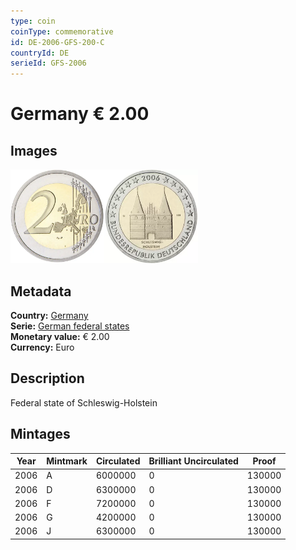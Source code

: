 ```yaml
---
type: coin
coinType: commemorative
id: DE-2006-GFS-200-C
countryId: DE
serieId: GFS-2006
---
```


# Germany € 2.00

## Images

<img src="../../Images/common-2002-200.webp" height="150" alt="Front image"><img src="Images/DE-2006-200.webp" height="150" alt="Back image">

## Metadata

**Country:** [Germany](../../Countries/Germany/index.md)\
**Serie:** [German federal states](index.md)\
**Monetary value:** € 2.00\
**Currency:** Euro

## Description

Federal state of Schleswig-Holstein

## Mintages

| Year | Mintmark | Circulated | Brilliant Uncirculated | Proof  |
| ---- | -------- | ---------- | ---------------------- | ------ |
| 2006 | A        | 6000000    | 0                      | 130000 |
| 2006 | D        | 6300000    | 0                      | 130000 |
| 2006 | F        | 7200000    | 0                      | 130000 |
| 2006 | G        | 4200000    | 0                      | 130000 |
| 2006 | J        | 6300000    | 0                      | 130000 |
